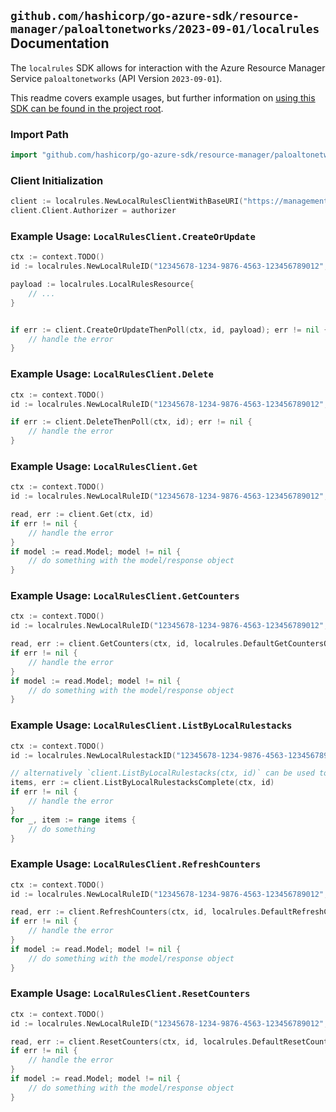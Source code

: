 
## `github.com/hashicorp/go-azure-sdk/resource-manager/paloaltonetworks/2023-09-01/localrules` Documentation

The `localrules` SDK allows for interaction with the Azure Resource Manager Service `paloaltonetworks` (API Version `2023-09-01`).

This readme covers example usages, but further information on [using this SDK can be found in the project root](https://github.com/hashicorp/go-azure-sdk/tree/main/docs).

### Import Path

```go
import "github.com/hashicorp/go-azure-sdk/resource-manager/paloaltonetworks/2023-09-01/localrules"
```


### Client Initialization

```go
client := localrules.NewLocalRulesClientWithBaseURI("https://management.azure.com")
client.Client.Authorizer = authorizer
```


### Example Usage: `LocalRulesClient.CreateOrUpdate`

```go
ctx := context.TODO()
id := localrules.NewLocalRuleID("12345678-1234-9876-4563-123456789012", "example-resource-group", "localRulestackValue", "localRuleValue")

payload := localrules.LocalRulesResource{
	// ...
}


if err := client.CreateOrUpdateThenPoll(ctx, id, payload); err != nil {
	// handle the error
}
```


### Example Usage: `LocalRulesClient.Delete`

```go
ctx := context.TODO()
id := localrules.NewLocalRuleID("12345678-1234-9876-4563-123456789012", "example-resource-group", "localRulestackValue", "localRuleValue")

if err := client.DeleteThenPoll(ctx, id); err != nil {
	// handle the error
}
```


### Example Usage: `LocalRulesClient.Get`

```go
ctx := context.TODO()
id := localrules.NewLocalRuleID("12345678-1234-9876-4563-123456789012", "example-resource-group", "localRulestackValue", "localRuleValue")

read, err := client.Get(ctx, id)
if err != nil {
	// handle the error
}
if model := read.Model; model != nil {
	// do something with the model/response object
}
```


### Example Usage: `LocalRulesClient.GetCounters`

```go
ctx := context.TODO()
id := localrules.NewLocalRuleID("12345678-1234-9876-4563-123456789012", "example-resource-group", "localRulestackValue", "localRuleValue")

read, err := client.GetCounters(ctx, id, localrules.DefaultGetCountersOperationOptions())
if err != nil {
	// handle the error
}
if model := read.Model; model != nil {
	// do something with the model/response object
}
```


### Example Usage: `LocalRulesClient.ListByLocalRulestacks`

```go
ctx := context.TODO()
id := localrules.NewLocalRulestackID("12345678-1234-9876-4563-123456789012", "example-resource-group", "localRulestackValue")

// alternatively `client.ListByLocalRulestacks(ctx, id)` can be used to do batched pagination
items, err := client.ListByLocalRulestacksComplete(ctx, id)
if err != nil {
	// handle the error
}
for _, item := range items {
	// do something
}
```


### Example Usage: `LocalRulesClient.RefreshCounters`

```go
ctx := context.TODO()
id := localrules.NewLocalRuleID("12345678-1234-9876-4563-123456789012", "example-resource-group", "localRulestackValue", "localRuleValue")

read, err := client.RefreshCounters(ctx, id, localrules.DefaultRefreshCountersOperationOptions())
if err != nil {
	// handle the error
}
if model := read.Model; model != nil {
	// do something with the model/response object
}
```


### Example Usage: `LocalRulesClient.ResetCounters`

```go
ctx := context.TODO()
id := localrules.NewLocalRuleID("12345678-1234-9876-4563-123456789012", "example-resource-group", "localRulestackValue", "localRuleValue")

read, err := client.ResetCounters(ctx, id, localrules.DefaultResetCountersOperationOptions())
if err != nil {
	// handle the error
}
if model := read.Model; model != nil {
	// do something with the model/response object
}
```

